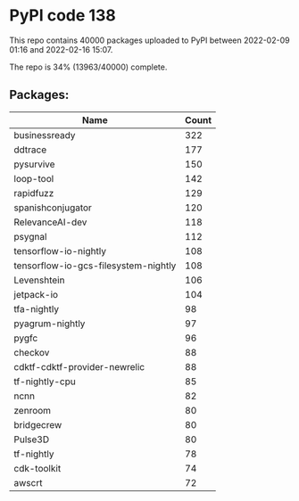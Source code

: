 # PyPI code 138

This repo contains 40000 packages uploaded to PyPI between 
2022-02-09 01:16 and 2022-02-16 15:07.

The repo is 34% (13963/40000) complete.

## Packages:

| Name  | Count |
| ----- | ----- |
| businessready | 322 |
| ddtrace | 177 |
| pysurvive | 150 |
| loop-tool | 142 |
| rapidfuzz | 129 |
| spanishconjugator | 120 |
| RelevanceAI-dev | 118 |
| psygnal | 112 |
| tensorflow-io-nightly | 108 |
| tensorflow-io-gcs-filesystem-nightly | 108 |
| Levenshtein | 106 |
| jetpack-io | 104 |
| tfa-nightly | 98 |
| pyagrum-nightly | 97 |
| pygfc | 96 |
| checkov | 88 |
| cdktf-cdktf-provider-newrelic | 88 |
| tf-nightly-cpu | 85 |
| ncnn | 82 |
| zenroom | 80 |
| bridgecrew | 80 |
| Pulse3D | 80 |
| tf-nightly | 78 |
| cdk-toolkit | 74 |
| awscrt | 72 |



